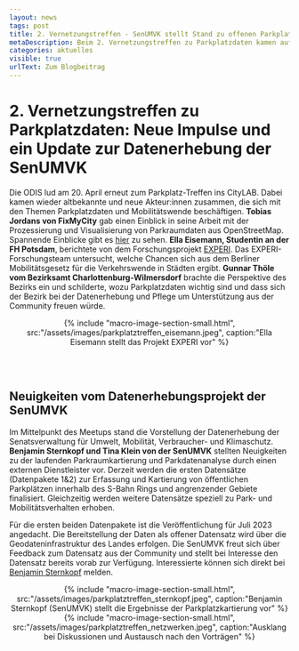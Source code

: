 ```yaml
---
layout: news
tags: post
title: 2. Vernetzungstreffen - SenUMVK stellt Stand zu offenen Parkplatzdaten vor
metaDescription: Beim 2. Vernetzungstreffen zu Parkplatzdaten kamen auf Einladung der ODIS wieder bekannte und neue interessierte Vetreter:innen aus Verwaltung, Community und Wissenschaft im CityLAB Berlin zusammen. Neben spannenden Impulsvorträgen stand die Vorstellung der Datenerhebung zu Parkplatzdaten und Mobilitätsverhalten der SenUMVK im Fokus des Meetups. 
categories: aktuelles
visible: true
urlText: Zum Blogbeitrag
---
```

# 2. Vernetzungstreffen zu Parkplatzdaten: Neue Impulse und ein Update zur Datenerhebung der SenUMVK

Die ODIS lud am 20. April erneut zum Parkplatz-Treffen ins CityLAB. Dabei kamen wieder altbekannte und neue Akteur:innen zusammen, die sich mit den Themen Parkplatzdaten und Mobilitätswende beschäftigen.
**Tobias Jordans von FixMyCity** gab einen Einblick in seine Arbeit mit der Prozessierung und Visualisierung von Parkraumdaten aus OpenStreetMap. Spannende Einblicke gibt es [hier](https://radverkehrsatlas.de/regionen/parkraum) zu sehen. **Ella Eisemann, Studentin an der FH Potsdam**, berichtete von dem Forschungsprojekt [EXPERI](https://www.experi-forschung.de/). Das EXPERI-Forschungsteam untersucht, welche Chancen sich aus dem Berliner Mobilitätsgesetz für die Verkehrswende in Städten ergibt. **Gunnar Thöle vom Bezirksamt Charlottenburg-Wilmersdorf** brachte die Perspektive des Bezirks ein und schilderte, wozu Parkplatzdaten wichtig sind und dass sich der Bezirk bei der Datenerhebung und Pflege um Unterstützung aus der Community freuen würde.

<center>
{% include "macro-image-section-small.html", src:"/assets/images/parkplatztreffen_eisemann.jpeg", caption:"Ella Eisemann stellt das Projekt EXPERI vor" %}
</center>

<br><br>


## Neuigkeiten vom Datenerhebungsprojekt der SenUMVK

Im Mittelpunkt des Meetups stand die Vorstellung der Datenerhebung der Senatsverwaltung für Umwelt, Mobilität, Verbraucher- und Klimaschutz. **Benjamin Sternkopf und Tina Klein von der SenUMVK** stellten Neuigkeiten zu der laufenden Parkraumkartierung und Parkdatenanalyse durch einen externen Dienstleister vor. Derzeit werden die ersten Datensätze (Datenpakete 1&2) zur Erfassung und Kartierung von öffentlichen Parkplätzen innerhalb des S-Bahn Rings und angrenzender Gebiete finalisiert. Gleichzeitig werden weitere Datensätze speziell zu Park- und Mobilitätsverhalten erhoben.

Für die ersten beiden Datenpakete ist die Veröffentlichung für Juli 2023 angedacht. Die Bereitstellung der Daten als offener Datensatz wird über die Geodateninfrastruktur des Landes erfolgen. Die SenUMVK freut sich über Feedback zum Datensatz aus der Community und stellt bei Interesse den Datensatz bereits vorab zur Verfügung. Interessierte können sich direkt bei [Benjamin Sternkopf](mailto:benjamin.sternkopf@senumvk.berlin.de) melden. 


<center>
{% include "macro-image-section-small.html", src:"/assets/images/parkplatztreffen_sternkopf.jpeg", caption:"Benjamin Sternkopf (SenUMVK) stellt die Ergebnisse der Parkplatzkartierung vor" %}
</center>
<center>
{% include "macro-image-section-small.html", src:"/assets/images/parkplatztreffen_netzwerken.jpeg", caption:"Ausklang bei Diskussionen und Austausch nach den Vorträgen" %}
</center>

<br><br>

